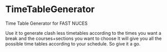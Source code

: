 # TimeTableGenerator
Time Table Generator for FAST NUCES

Use it to generate clash less timetables according to the times you want a break and the courses+sections you want to choose
It will give you all the possible time tables according to your schedule. So give it a go.

